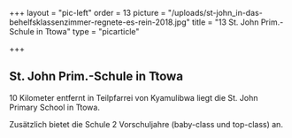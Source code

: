 +++
layout = "pic-left"
order = 13
picture = "/uploads/st-john_in-das-behelfsklassenzimmer-regnete-es-rein-2018.jpg"
title = "13 St. John Prim.-Schule in Ttowa"
type = "picarticle"

+++
## St. John Prim.-Schule in Ttowa

10 Kilometer entfernt in Teilpfarrei von Kyamulibwa liegt die St. John Primary School in Ttowa.

Zusätzlich bietet die Schule 2 Vorschuljahre (baby-class und top-class) an.